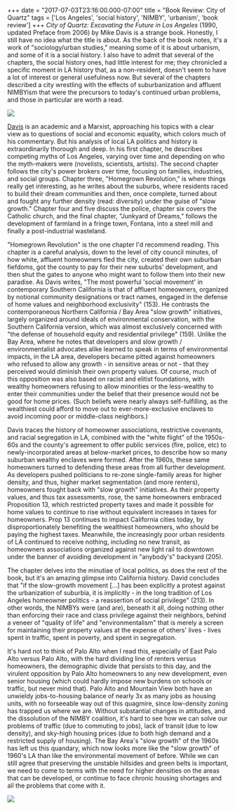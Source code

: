 +++
date = "2017-07-03T23:16:00.000-07:00"
title = "Book Review: City of Quartz"
tags = ['Los Angeles', 'social history', 'NIMBY', 'urbanism', 'book review']
+++
*City of Quartz: Excavating the Future in Los Angeles* (1990, updated Preface from 2006) by Mike Davis is a strange book.  Honestly, I still have no idea what the title is about.  As the back of the book notes, it's a work of "sociology/urban studies," meaning some of it is about urbanism, and some of it is a social history.  I also have to admit that several of the chapters, the social history ones, had little interest for me; they chronicled a specific moment in LA history that, as a non-resident, doesn't seem to have a lot of interest or general usefulness now.  But several of the chapters described a city wrestling with the effects of suburbanization and affluent NIMBYism that were the precursors to today's continued urban problems, and those in particular are worth a read.

<img src="https://2.bp.blogspot.com/-WEq6PPyfVGU/WHHdTa17BvI/AAAAAAAAMHs/50trnv8_3iAxW-2uBeSjshWBzt9YN7BFgCKgB/s1600/IMG_20170107_213747.jpg"/>

[Davis](https://en.wikipedia.org/wiki/Mike_Davis_(scholar)) is an academic and a Marxist, approaching his topics with a clear view as to questions of social and economic equality, which colors much of his commentary.  But his analysis of local LA politics and history is extraordinarily thorough and deep.  In his first chapter, he describes competing myths of Los Angeles, varying over time and depending on who the myth-makers were (novelists, scientists, artists).  The second chapter follows the city's power brokers over time, focusing on families, industries, and social groups.  Chapter three, "Homegrown Revolution," is where things really get interesting, as he writes about the suburbs, where residents raced to build their dream communities and then, once complete, turned about and fought any further density (read: diversity) under the guise of "slow growth."  Chapter four and five discuss the police, chapter six covers the Catholic church, and the final chapter, "Junkyard of Dreams," follows the development of farmland in a fringe town, Fontana, into a steel mill and finally a post-industrial wasteland.

"Homegrown Revolution" is the one chapter I'd recommend reading.  This chapter is a careful analysis, down to the level of city council minutes, of how white, affluent homeowners fled the city, created their own suburban fiefdoms, got the county to pay for their new suburbs' development, and then shut the gates to anyone who might want to follow them into their new paradise.  As Davis writes, "The most powerful 'social movement' in contemporary Southern California is that of affluent homeowners, organized by notional community designations or tract names, engaged in the defense of home values and neighborhood exclusivity" (153).  He contrasts the contemporaneous Northern California / Bay Area "slow growth" initiatives, largely organized around ideals of environmental conservation, with the Southern California version, which was almost exclusively concerned with "the defense of household equity and residential privilege" (159).  Unlike the Bay Area, where he notes that developers and slow growth / environmentalist advocates alike learned to speak in terms of environmental impacts, in the LA area, developers became pitted against homeowners who refused to allow any growth - in sensitive areas or not - that they perceived would diminish their own property values.  Of course, much of this opposition was also based on racist and elitist foundations, with wealthy homeowners refusing to allow minorities or the less-wealthy to enter their communities under the belief that their presence would not be good for home prices.  (Such beliefs were nearly always self-fulfilling, as the wealthiest could afford to move out to ever-more-exclusive enclaves to avoid incoming poor or middle-class neighbors.)

Davis traces the history of homeowner associations, restrictive covenants, and racial segregation in LA, combined with the "white flight" of the 1950s-60s and the county's agreement to offer public services (fire, police, etc) to newly-incorporated areas at below-market prices, to describe how so many suburban wealthy enclaves were formed.  After the 1960s, these same homeowners turned to defending these areas from all further development.  As developers pushed politicians to re-zone single-family areas for higher density, and thus, higher market segmentation (and more renters), homeowners fought back with "slow growth" initiatives.  As their property values, and thus tax assessments, rose, the same homeowners embraced Proposition 13, which restricted property taxes and made it possible for home values to continue to rise without equivalent increases in taxes for homeowners.  Prop 13 continues to impact California cities today, by disproportionately benefiting the wealthiest homeowners, who should be paying the highest taxes.  Meanwhile, the increasingly poor urban residents of LA continued to receive nothing, including no new transit, as homeowners associations organized against new light rail to downtown under the banner of avoiding development in "anybody's" backyard (205).

The chapter delves into the minutiae of local politics, as does the rest of the book, but it's an amazing glimpse into California history.  David concludes that "if the slow-growth movement [...] has been explicitly a protest against the urbanization of suburbia, it is implicitly - in the long tradition of Los Angeles homeowner politics - a reassertion of social privilege" (213).  In other words, the NIMBYs were (and are), beneath it all, doing nothing other than enforcing their race and class privilege against their neighbors, behind a veneer of "quality of life" and "environmentalism" that is merely a screen for maintaining their property values at the expense of others' lives - lives spent in traffic, spent in poverty, and spent in segregation.

It's hard not to think of Palo Alto when I read this, especially of East Palo Alto versus Palo Alto, with the hard dividing line of renters versus homeowners, the demographic divide that persists to this day, and the virulent opposition by Palo Alto homeowners to any new development, even senior housing (which could hardly impose new burdens on schools or traffic, but never mind that).  Palo Alto and Mountain View both have an unwieldy jobs-to-housing balance of nearly 3x as many jobs as housing units, with no forseeable way out of this quagmire, since low-density zoning has trapped us where we are.  Without substantial changes in attitudes, and the dissolution of the NIMBY coalition, it's hard to see how we can solve our problems of traffic (due to commuting to jobs), lack of transit (due to low density), and sky-high housing prices (due to both high demand and a restricted supply of housing).  The Bay Area's "slow growth" of the 1960s has left us this quandary, which now looks more like the "slow growth" of 1960's LA than like the environmental movement of before.  While we can still agree that preserving the unstable hillsides and green belts is important, we need to come to terms with the need for higher densities on the areas that can be developed, or continue to face chronic housing shortages and all the problems that come with it.

<img src="https://4.bp.blogspot.com/-0WSZOlFGpzQ/WVsugNpl7LI/AAAAAAAANos/LEo30wOq3ikJW4V5u5z2NuoHqkmJKOIBwCLcBGAs/s1600/IMG_4498.JPG"/>
